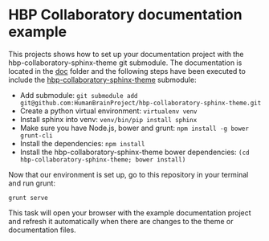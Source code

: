 # HBP Collaboratory documentation example

This projects shows how to set up your documentation project with the
hbp-collaboratory-sphinx-theme git submodule. The documentation is
located in the [doc](doc/) folder and the following steps have been
executed to include the
[hbp-collaboratory-sphinx-theme](https://github.com/HumanBrainProject/hbp-collaboratory-sphinx-theme)
submodule:

* Add submodule: `git submodule add git@github.com:HumanBrainProject/hbp-collaboratory-sphinx-theme.git`
* Create a python virtual environment: `virtualenv venv`
* Install sphinx into venv: `venv/bin/pip install sphinx`
* Make sure you have Node.js, bower and grunt: `npm install -g bower grunt-cli`
* Install the dependencies: `npm install`
* Install the hbp-collaboratory-sphinx-theme bower dependencies: `(cd hbp-collaboratory-sphinx-theme; bower install)`

Now that our environment is set up, go to this repository in your terminal and run grunt:
```
grunt serve
```

This task will open your browser with the example documentation project and
refresh it automatically when there are changes to the theme or documentation
files.
